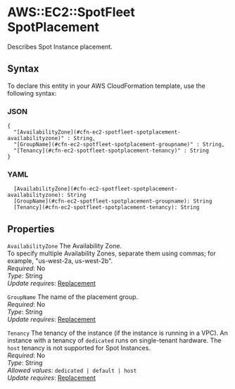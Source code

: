# AWS::EC2::SpotFleet SpotPlacement<a name="aws-properties-ec2-spotfleet-spotplacement"></a>

Describes Spot Instance placement\.

## Syntax<a name="aws-properties-ec2-spotfleet-spotplacement-syntax"></a>

To declare this entity in your AWS CloudFormation template, use the following syntax:

### JSON<a name="aws-properties-ec2-spotfleet-spotplacement-syntax.json"></a>

```
{
  "[AvailabilityZone](#cfn-ec2-spotfleet-spotplacement-availabilityzone)" : String,
  "[GroupName](#cfn-ec2-spotfleet-spotplacement-groupname)" : String,
  "[Tenancy](#cfn-ec2-spotfleet-spotplacement-tenancy)" : String
}
```

### YAML<a name="aws-properties-ec2-spotfleet-spotplacement-syntax.yaml"></a>

```
  [AvailabilityZone](#cfn-ec2-spotfleet-spotplacement-availabilityzone): String
  [GroupName](#cfn-ec2-spotfleet-spotplacement-groupname): String
  [Tenancy](#cfn-ec2-spotfleet-spotplacement-tenancy): String
```

## Properties<a name="aws-properties-ec2-spotfleet-spotplacement-properties"></a>

`AvailabilityZone` <a name="cfn-ec2-spotfleet-spotplacement-availabilityzone"></a>
The Availability Zone\.  
To specify multiple Availability Zones, separate them using commas; for example, "us\-west\-2a, us\-west\-2b"\.  
_Required_: No  
_Type_: String  
_Update requires_: [Replacement](https://docs.aws.amazon.com/AWSCloudFormation/latest/UserGuide/using-cfn-updating-stacks-update-behaviors.html#update-replacement)

`GroupName` <a name="cfn-ec2-spotfleet-spotplacement-groupname"></a>
The name of the placement group\.  
_Required_: No  
_Type_: String  
_Update requires_: [Replacement](https://docs.aws.amazon.com/AWSCloudFormation/latest/UserGuide/using-cfn-updating-stacks-update-behaviors.html#update-replacement)

`Tenancy` <a name="cfn-ec2-spotfleet-spotplacement-tenancy"></a>
The tenancy of the instance \(if the instance is running in a VPC\)\. An instance with a tenancy of `dedicated` runs on single\-tenant hardware\. The `host` tenancy is not supported for Spot Instances\.  
_Required_: No  
_Type_: String  
_Allowed values_: `dedicated | default | host`  
_Update requires_: [Replacement](https://docs.aws.amazon.com/AWSCloudFormation/latest/UserGuide/using-cfn-updating-stacks-update-behaviors.html#update-replacement)
